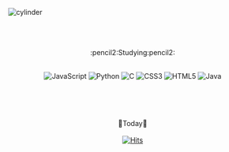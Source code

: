 
![cylinder](https://capsule-render.vercel.app/api?type=cylinder&color=timeAuto&text=JuHee's_GITHUB&fontColor=black&fontAlignY=50&fontSize=50&height=200)
<br>
<br>
<br>
<br>

<div align=center>  
:pencil2:Studying:pencil2:
<br><br>


![JavaScript](https://img.shields.io/badge/JavaScript-F7DF1E.svg?&style=for-the-badge&logo=Java&logoColor=white)
![Python](https://img.shields.io/badge/Python-3776AB.svg?&style=for-the-badge&logo=Python&logoColor=white)
![C](https://img.shields.io/badge/C-A8B9CC.svg?&style=for-the-badge&logo=C&logoColor=white)
![CSS3](https://img.shields.io/badge/CSS3-1572B6.svg?&style=for-the-badge&logo=CSS3&logoColor=white)
![HTML5](https://img.shields.io/badge/HTML5-E34F26.svg?&style=for-the-badge&logo=HTML53&logoColor=white)
![Java](https://img.shields.io/badge/Java-007396.svg?&style=for-the-badge&logo=HTML53&logoColor=white)
<br>

<br>

<br>
<br>

💌Today💌
<br><br>
[![Hits](https://hits.seeyoufarm.com/api/count/incr/badge.svg?url=https%3A%2F%2Fgithub.com%2Fjuuheeee%2Fjuuheeee.github.io&count_bg=%23A2A2A2&title_bg=%23FF6358&icon=&icon_color=%23AAAAAA&title=hits&edge_flat=true)](https://hits.seeyoufarm.com)
</div>

